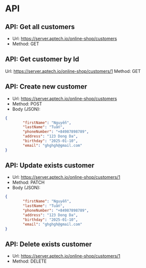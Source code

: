# API

## API: Get all customers

- Url: <https://server.aptech.io/online-shop/customers>
- Method: GET

## API: Get customer by Id

Url: <https://server.aptech.io/online-shop/customers/1>
Method: GET

## API: Create new customer

- Url: <https://server.aptech.io/online-shop/customers>
- Method: POST
- Body (JSON):

```json
{
        "firstName": "Nguyễn",
        "lastName": "Tuấn",
        "phoneNumber": "+84987898789",
        "address": "123 Dong Da",
        "birthday": "2025-01-10",
        "email": "ghghgh@gmail.com"
}
```

## API: Update exists customer

- Url: <https://server.aptech.io/online-shop/customers/1>
- Method: PATCH
- Body (JSON):

```json
{
        "firstName": "Nguyễn",
        "lastName": "Tuấn",
        "phoneNumber": "+84987898789",
        "address": "123 Dong Da",
        "birthday": "2025-01-10",
        "email": "ghghgh@gmail.com"
}
```

## API: Delete exists customer

- Url: <https://server.aptech.io/online-shop/customers/1>
- Method: DELETE
